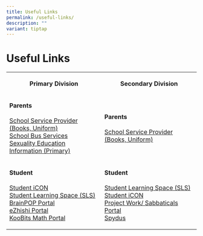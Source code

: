 ```yaml
---
title: Useful Links
permalink: /useful-links/
description: ""
variant: tiptap
---
```

<h1><strong>Useful Links</strong></h1>
<table>
<tbody>
<tr>
<th rowspan="1" colspan="1">
<p><strong>Primary Division</strong>
</p>
</th>
<th rowspan="1" colspan="1">
<p><strong>Secondary Division</strong>
</p>
</th>
</tr>
<tr>
<td rowspan="1" colspan="1">
<p><strong>Parents</strong> 
<br>
<br><a href="/school-service-providers/" rel="noopener noreferrer nofollow" target="_blank">School Service Provider (Books, Uniform)</a> 
<br><a href="/school-bus-service/" rel="noopener noreferrer nofollow" target="_blank">School Bus Services</a> 
<br><a href="/files/Sexuality_Education_Information_Primary.pdf" rel="noopener noreferrer nofollow" target="_blank">Sexuality Education Information (Primary)</a> 
<br>
</p>
</td>
<td rowspan="1" colspan="1">
<p><strong>Parents</strong> 
<br>
<br><a href="/school-service-providers/" rel="noopener noreferrer nofollow" target="_blank">School Service Provider (Books, Uniform)</a>
</p>
</td>
</tr>
<tr>
<td rowspan="1" colspan="1">
<p><strong>Student</strong> 
<br>
<br><a href="https://workspace.google.com/dashboard" rel="noopener noreferrer nofollow" target="_blank">Student iCON</a> 
<br><a href="https://vle.learning.moe.edu.sg/login" rel="noopener noreferrer nofollow" target="_blank">Student Learning Space (SLS)</a> 
<br><a href="https://www.brainpop.com/" rel="noopener noreferrer nofollow" target="_blank">BrainPOP Portal</a> 
<br><a href="https://www.ezhishi.net/Contents/" rel="noopener noreferrer nofollow" target="_blank">eZhishi Portal</a> 
<br><a href="https://member.koobits.com/" rel="noopener noreferrer nofollow" target="_blank">KooBits Math Portal</a> 
<br>
</p>
</td>
<td rowspan="1" colspan="1">
<p><strong>Student</strong> 
<br>
<br><a href="https://vle.learning.moe.edu.sg/login" rel="noopener noreferrer nofollow" target="_blank">Student Learning Space (SLS)</a> 
<br><a href="https://workspace.google.com" rel="noopener noreferrer nofollow" target="_blank">Student iCON</a> 
<br><a href="https://scgs.schoolhub.sg/" rel="noopener noreferrer nofollow" target="_blank">Project Work/ Sabbaticals Portal</a> 
<br><a href="https://schoolibrary.moe.edu.sg/singaporechinesegirlssec/cgi-bin/spydus.exe/MSGTRN/WPAC/HOME" rel="noopener noreferrer nofollow" target="_blank">Spydus</a> 
<br>
</p>
</td>
</tr>
</tbody>
</table>
<p></p>